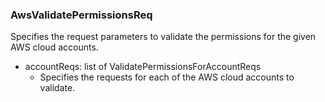 ### AwsValidatePermissionsReq
Specifies the request parameters to validate the
permissions for the given AWS cloud accounts.

- accountReqs: list of ValidatePermissionsForAccountReqs
  - Specifies the requests for each of the AWS cloud accounts to validate.
